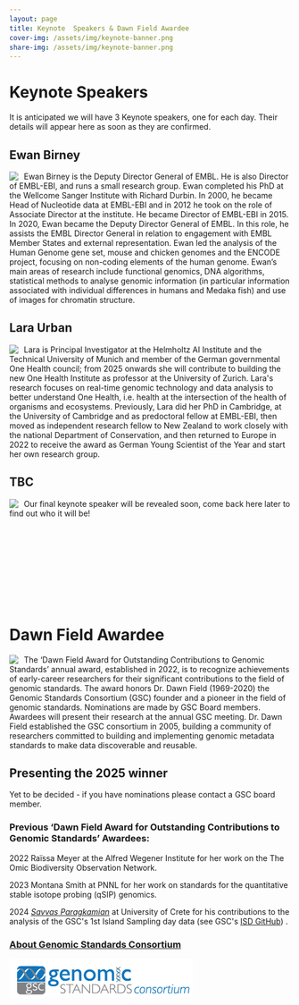 ```yaml
---
layout: page
title: Keynote  Speakers & Dawn Field Awardee
cover-img: /assets/img/keynote-banner.png
share-img: /assets/img/keynote-banner.png
---
```


# Keynote Speakers

It is anticipated we will have 3 Keynote speakers, one for each day. Their details will appear here as soon as they are confirmed.

## Ewan Birney

<img align="left" src="../images/Ewan_Birney.jpg" style="margin-right:10px">
Ewan Birney is the Deputy Director General of EMBL. He is also Director of EMBL-EBI, and runs a small research group.
Ewan completed his PhD at the Wellcome Sanger Institute with Richard Durbin. In 2000, he became Head of Nucleotide data at EMBL-EBI and in 2012 he took on the role of Associate Director at the institute. He became Director of EMBL-EBI in 2015. In 2020, Ewan became the Deputy Director General of EMBL. In this role, he assists the EMBL Director General in relation to engagement with EMBL Member States and external representation. 
Ewan led the analysis of the Human Genome gene set, mouse and chicken genomes and the ENCODE project, focusing on non-coding elements of the human genome. Ewan’s main areas of research include functional genomics, DNA algorithms, statistical methods to analyse genomic information (in particular information associated with individual differences in humans and Medaka fish) and use of images for chromatin structure.

## Lara Urban
<img align="left" src="../images/Lara_Urban.jpg" style="margin-right:10px">
Lara is Principal Investigator at the Helmholtz AI Institute and the Technical University of Munich and member of the German governmental One Health council; from 2025 onwards she will contribute to building the new One Health Institute as professor at the University of Zurich. 
Lara's research focuses on real-time genomic technology and data analysis to better understand One Health, i.e. health at the intersection of the health of organisms and ecosystems. Previously, Lara did her PhD in Cambridge, at the University of Cambridge and as predoctoral fellow at EMBL-EBI, then moved as independent research fellow to New Zealand to work closely with the national Department of Conservation, and then returned to Europe in 2022 to receive the award as German Young Scientist of the Year and start her own research group.

## TBC
<img align="left" src="../images/to-be-confirmed.jpg" style="margin-right:10px">
Our final keynote speaker will be revealed soon, come back here later to find out who it will be!
<br>
<br>
<br>
<br>
<br>
<br>
<br>
<br>
<br>
<br>


# Dawn Field Awardee 
<img align="left" src="../images/to-be-announced.jpg" style="margin-right:10px">

The ‘Dawn Field Award for Outstanding Contributions to Genomic Standards’ annual award, established in 2022, is to recognize achievements of early-career researchers for their significant contributions to the field of genomic standards. The award honors Dr. Dawn Field (1969-2020) the Genomic Standards Consortium (GSC) founder and a pioneer in the field of genomic standards. Nominations are made by GSC Board members. Awardees will present their research at the annual GSC meeting. Dr. Dawn Field established the GSC consortium in 2005, building a community of researchers committed to building and implementing genomic metadata standards to make data discoverable and reusable. 

## Presenting the 2025 winner

Yet to be decided - if you have nominations please contact a GSC board member.


### Previous ‘Dawn Field Award for Outstanding Contributions to Genomic Standards’ Awardees:

2022
Raïssa Meyer at the Alfred Wegener Institute for her work on the The Omic Biodiversity Observation Network.

2023
Montana Smith at PNNL for her work on standards for the quantitative stable isotope probing (qSIP) genomics.

2024 
*[Savvas Paragkamian](https://www.linkedin.com/in/savvas-paragkamian-741538182)* at University of Crete for his contributions to the analysis of the GSC's 1st Island Sampling day data (see GSC's [ISD GitHub](https://github.com/GenomicsStandardsConsortium/ISD)) .



### [About Genomic Standards Consortium](https://www.gensc.org/)
![GenSC logo](../assets/img/gsc_logo_sml.png)







